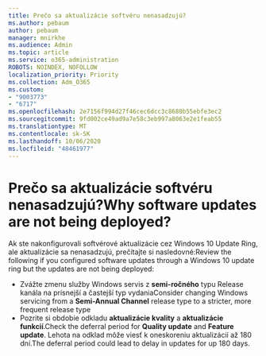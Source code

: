 ```yaml
---
title: Prečo sa aktualizácie softvéru nenasadzujú?
ms.author: pebaum
author: pebaum
manager: mnirkhe
ms.audience: Admin
ms.topic: article
ms.service: o365-administration
ROBOTS: NOINDEX, NOFOLLOW
localization_priority: Priority
ms.collection: Adm_O365
ms.custom:
- "9003773"
- "6717"
ms.openlocfilehash: 2e7156f994d27f46cec6dcc3c8680b55ebfe3ec2
ms.sourcegitcommit: 9fd002ce49ad9a7e58c3eb997a8063e2e1feab55
ms.translationtype: MT
ms.contentlocale: sk-SK
ms.lasthandoff: 10/06/2020
ms.locfileid: "48461977"
---
```

# <a name="why-software-updates-are-not-being-deployed"></a><span data-ttu-id="960e8-102">Prečo sa aktualizácie softvéru nenasadzujú?</span><span class="sxs-lookup"><span data-stu-id="960e8-102">Why software updates are not being deployed?</span></span>

<span data-ttu-id="960e8-103">Ak ste nakonfigurovali softvérové aktualizácie cez Windows 10 Update Ring, ale aktualizácie sa nenasadzujú, prečítajte si nasledovné:</span><span class="sxs-lookup"><span data-stu-id="960e8-103">Review the following if you configured software updates through a Windows 10 update ring but the updates are not being deployed:</span></span>  

- <span data-ttu-id="960e8-104">Zvážte zmenu služby Windows servis z  **semi-ročného**  typu Release kanála na prísnejší a častejší typ vydania</span><span class="sxs-lookup"><span data-stu-id="960e8-104">Consider changing Windows servicing from a  **Semi-Annual Channel**  release type to a stricter, more frequent release type</span></span>  
- <span data-ttu-id="960e8-105">Pozrite si obdobie odkladu  **aktualizácie kvality**  a  **aktualizácie funkcií**.</span><span class="sxs-lookup"><span data-stu-id="960e8-105">Check the deferral period for  **Quality update**  and  **Feature update**.</span></span> <span data-ttu-id="960e8-106">Lehota na odklad môže viesť k oneskoreniu aktualizácií až 180 dní.</span><span class="sxs-lookup"><span data-stu-id="960e8-106">The deferral period could lead to delay in updates for up 180 days.</span></span>
